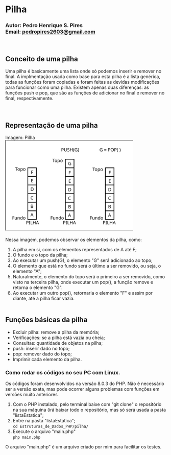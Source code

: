 # Pilha
### Autor: Pedro Henrique S. Pires <br/>Email: pedropires2603@gmail.com
<br/>

## Conceito de uma pilha
Uma pilha é basicamente uma lista onde só podemos inserir e remover no final. A implmentação usada como base para esta pilha é a lista genérica, todas as funções foram copiadas e foram feitas as devidas modificações para funcionar como uma pilha. Existem apenas duas diferenças: as funções push e pop, que são as funções de adicionar no final e remover no final, respectivamente.<br/>
<br/><br/>

## Representação de uma pilha
Imagem: Pilha<br/>
<img src="./imgs/pilha.png" width="400"><br/><br/>
Nessa imagem, podemos observar os elementos da pilha, como:
1. A pilha em si, com os elementos representados de A até F;
2. O fundo e o topo da pilha;
3. Ao executar um push(G), o elemento "G" será adicionado ao topo;
4. O elemento que está no fundo será o último a ser removido, ou seja, o elemento "A";
5. Naturalmente, o elemento do topo será o primeiro a ser removido, como visto na terceira pilha, onde executar um pop(), a função remove e retorna o elemento "G".
6. Ao executar um outro pop(), retornaria o elemento "F" e assim por diante, até a pilha ficar vazia.
<br/><br/>

## Funções básicas da pilha
* Excluir pilha: remove a pilha da memória;
* Verificações: se a pilha está vazia ou cheia;
* Consultas: quantidade de objetos na pilha;
* push: inserir dado no topo;
* pop: remover dado do topo;
* Imprimir cada elemento da pilha.


### Como rodar os códigos no seu PC com Linux.
Os códigos foram desenvolvidos na versão 8.0.3 do PHP. Não é necessário ser a versão exata, mas pode ocorrer alguns problemas com funções em versões muito anteriores</br>
1. Com o PHP instalado, pelo terminal baixe com "git clone" o repositório na sua máquina (irá baixar todo o repositório, mas só será usada a pasta "listaEstatica";</br>
2. Entre na pasta "listaEstatica";</br>
`cd Estruturas_de_Dados_PHP/pilha/`</br>
3. Execute o arquivo "main.php"</br>
`php main.php`</p>

O arquivo "main.php" é um arquivo criado por mim para facilitar os testes.</br>